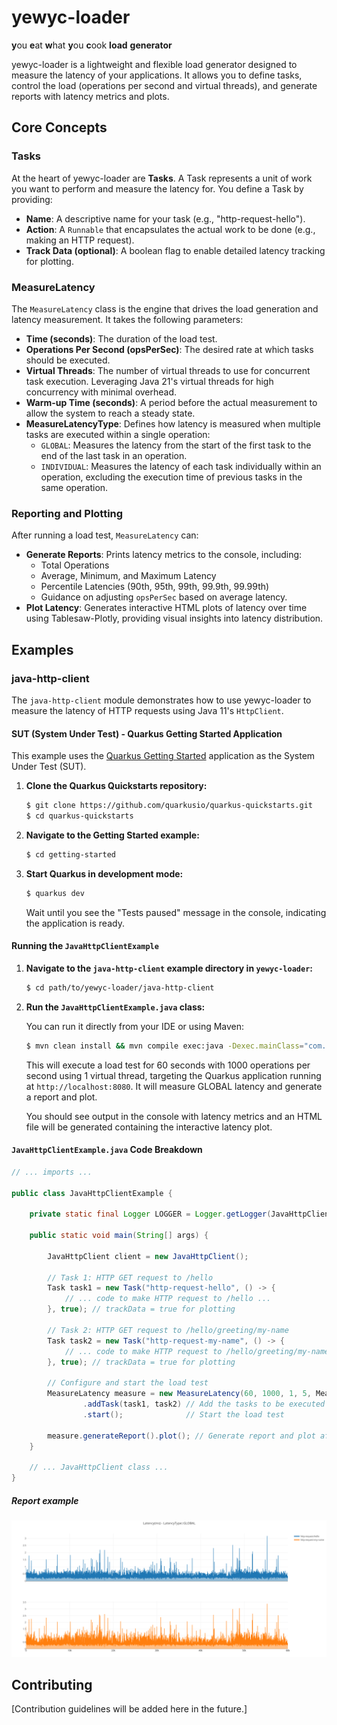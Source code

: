 # yewyc-loader

**y**ou **e**at **w**hat **y**ou **c**ook **load** **generator**

yewyc-loader is a lightweight and flexible load generator designed to measure the latency of your applications. It allows you to define tasks, control the load (operations per second and virtual threads), and generate reports with latency metrics and plots.

## Core Concepts

### Tasks

At the heart of yewyc-loader are **Tasks**. A Task represents a unit of work you want to perform and measure the latency for. You define a Task by providing:

- **Name**: A descriptive name for your task (e.g., "http-request-hello").
- **Action**: A `Runnable` that encapsulates the actual work to be done (e.g., making an HTTP request).
- **Track Data (optional)**: A boolean flag to enable detailed latency tracking for plotting.

### MeasureLatency

The `MeasureLatency` class is the engine that drives the load generation and latency measurement. It takes the following parameters:

- **Time (seconds)**: The duration of the load test.
- **Operations Per Second (opsPerSec)**: The desired rate at which tasks should be executed.
- **Virtual Threads**: The number of virtual threads to use for concurrent task execution. Leveraging Java 21's virtual threads for high concurrency with minimal overhead.
- **Warm-up Time (seconds)**:  A period before the actual measurement to allow the system to reach a steady state.
- **MeasureLatencyType**: Defines how latency is measured when multiple tasks are executed within a single operation:
    - `GLOBAL`: Measures the latency from the start of the first task to the end of the last task in an operation.
    - `INDIVIDUAL`: Measures the latency of each task individually within an operation, excluding the execution time of previous tasks in the same operation.

### Reporting and Plotting

After running a load test, `MeasureLatency` can:

- **Generate Reports**:  Prints latency metrics to the console, including:
    - Total Operations
    - Average, Minimum, and Maximum Latency
    - Percentile Latencies (90th, 95th, 99th, 99.9th, 99.99th)
    - Guidance on adjusting `opsPerSec` based on average latency.
- **Plot Latency**: Generates interactive HTML plots of latency over time using Tablesaw-Plotly, providing visual insights into latency distribution.

## Examples

### java-http-client

The `java-http-client` module demonstrates how to use yewyc-loader to measure the latency of HTTP requests using Java 11's `HttpClient`.

#### SUT (System Under Test) - Quarkus Getting Started Application

This example uses the [Quarkus Getting Started](https://github.com/quarkusio/quarkus-quickstarts/tree/main/getting-started) application as the System Under Test (SUT).

1. **Clone the Quarkus Quickstarts repository:**

   ```bash
   $ git clone https://github.com/quarkusio/quarkus-quickstarts.git
   $ cd quarkus-quickstarts
   ```

2. **Navigate to the Getting Started example:**

   ```bash
   $ cd getting-started
   ```

3. **Start Quarkus in development mode:**

   ```bash
   $ quarkus dev
   ```

   Wait until you see the "Tests paused" message in the console, indicating the application is ready.

#### Running the `JavaHttpClientExample`

1. **Navigate to the `java-http-client` example directory in `yewyc-loader`:**

   ```bash
   $ cd path/to/yewyc-loader/java-http-client
   ```

2. **Run the `JavaHttpClientExample.java` class:**

   You can run it directly from your IDE or using Maven:

   ```bash
   $ mvn clean install && mvn compile exec:java -Dexec.mainClass="com.github.yewyc.javahttpclient.JavaHttpClientExample" -pl java-http-client
   ```

   This will execute a load test for 60 seconds with 1000 operations per second using 1 virtual thread, targeting the Quarkus application running at `http://localhost:8080`. It will measure GLOBAL latency and generate a report and plot.

   You should see output in the console with latency metrics and an HTML file will be generated containing the interactive latency plot.

#### `JavaHttpClientExample.java` Code Breakdown

```java
// ... imports ...

public class JavaHttpClientExample {

    private static final Logger LOGGER = Logger.getLogger(JavaHttpClientExample.class);

    public static void main(String[] args) {

        JavaHttpClient client = new JavaHttpClient();

        // Task 1: HTTP GET request to /hello
        Task task1 = new Task("http-request-hello", () -> {
            // ... code to make HTTP request to /hello ...
        }, true); // trackData = true for plotting

        // Task 2: HTTP GET request to /hello/greeting/my-name
        Task task2 = new Task("http-request-my-name", () -> {
            // ... code to make HTTP request to /hello/greeting/my-name ...
        }, true); // trackData = true for plotting

        // Configure and start the load test
        MeasureLatency measure = new MeasureLatency(60, 1000, 1, 5, MeasureLatencyType.GLOBAL)
                .addTask(task1, task2) // Add the tasks to be executed
                .start();              // Start the load test

        measure.generateReport().plot(); // Generate report and plot after test completion
    }

    // ... JavaHttpClient class ...
}
```

##### Report example

![Chart Example](doc/chart-example.png)

## Contributing

[Contribution guidelines will be added here in the future.]


